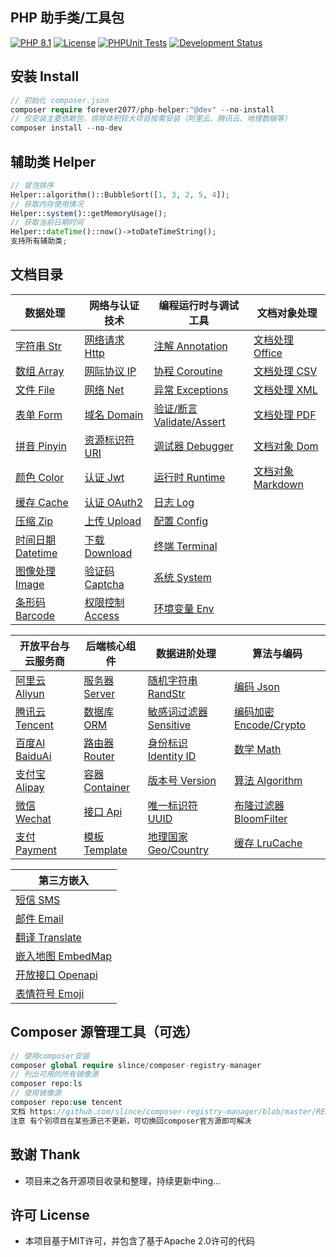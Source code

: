 ## PHP 助手类/工具包

[![PHP 8.1](https://img.shields.io/badge/PHP-8.1-8892BF.svg)](https://www.php.net/releases/8.1/en.php) [![License](https://img.shields.io/badge/License-MIT-green.svg)](https://opensource.org/licenses/MIT) [![PHPUnit Tests](https://img.shields.io/badge/PHPUnit-Passed-brightgreen.svg)](https://phpunit.de/) [![Development Status](https://img.shields.io/badge/Development-Active-brightgreen.svg)](https://your-project-repo-link)

## 安装 Install

```php
// 初始化 composer.json
composer require forever2077/php-helper:"@dev" --no-install
// 仅安装主要依赖包，排除体积较大项目按需安装（阿里云、腾讯云、地理数据等）
composer install --no-dev
```

## 辅助类 Helper

```php
// 冒泡排序
Helper::algorithm()::BubbleSort([1, 3, 2, 5, 4]);
// 获取内存使用情况
Helper::system()::getMemoryUsage();
// 获取当前日期时间
Helper::dateTime()::now()->toDateTimeString();
支持所有辅助类;
```

## 文档目录


| 数据处理         | 网络与认证技术        | 编程运行时与调试工具    | 文档对象处理     |
| ------------ |----------------| ------------- |------------|
| [字符串 Str](doc/Str.md) | [网络请求 Http](doc/Http.md) | [注解 Annotation](doc/Annotation.md) | [文档处理 Office](doc/Office.md) |
| [数组 Array](doc/Array.md) | [网际协议 IP](doc/IP.md) | [协程 Coroutine](doc/Coroutine.md) | [文档处理 CSV](doc/CSV.md) |
| [文件 File](doc/File.md) | [网络 Net](doc/Net.md) | [异常 Exceptions](doc/Exceptions.md) | [文档处理 XML](doc/XML.md) |
| [表单 Form](doc/Form.md) | [域名 Domain](doc/Domain.md) | [验证/断言 Validate/Assert](doc/ValidateAssert.md) | [文档处理 PDF](doc/Pdf.md) |
| [拼音 Pinyin](doc/Pinyin.md) | [资源标识符 URI](doc/URI.md) | [调试器 Debugger](doc/Debugger.md) | [文档对象 Dom](doc/Dom.md) |
| [颜色 Color](doc/Color.md) | [认证 Jwt](doc/Jwt.md) | [运行时 Runtime](doc/Runtime.md) | [文档对象 Markdown](doc/Markdown.md) |
| [缓存 Cache](doc/Cache.md) | [认证 OAuth2](doc/OAuth2.md) | [日志 Log](doc/Log.md) | |
| [压缩 Zip](doc/Zip.md)  | [上传 Upload](doc/Upload.md) | [配置 Config](doc/Config.md) |            |
| [时间日期 Datetime](doc/Datetime.md) | [下载 Download](doc/Download.md) | [终端 Terminal](doc/Terminal.md) |            |
| [图像处理 Image](doc/Image.md) | [验证码 Captcha](doc/Captcha.md) | [系统 System](doc/System.md) |            |
| [条形码 Barcode](doc/Barcode.md) | [权限控制 Access](doc/Access.md) | [环境变量 Env](doc/Env.md) |            |

| 开放平台与云服务商         | 后端核心组件          | 数据进阶处理          | 算法与编码                |
| ----------------- | --------------- | --------------- | --------------------- |
| [阿里云 Aliyun](doc/Aliyun.md) | [服务器 Server](doc/Server.md) | [随机字符串 RandStr](doc/RandomString.md) | [编码 Json](doc/Json.md) |
| [腾讯云 Tencent](doc/TencentCloud.md) | [数据库 ORM](doc/ORM.md) | [敏感词过滤器 Sensitive](doc/Sensitive.md) | [编码加密 Encode/Crypto](doc/EncodeCrypto.md) |
| [百度AI BaiduAi](doc/BaiduAi.md) | [路由器 Router](doc/Router.md) | [身份标识 Identity ID](doc/IdentityID.md) | [数学 Math](doc/Math.md) |
| [支付宝 Alipay](doc/Alipay.md) | [容器 Container](doc/Container.md) | [版本号 Version](doc/Version.md) | [算法 Algorithm](doc/Algorithm.md) |
| [微信 Wechat](doc/Wechat.md) | [接口 Api](doc/Api.md) | [唯一标识符 UUID](doc/UUID.md) | [布隆过滤器 BloomFilter](doc/BloomFilter.md) |
| [支付 Payment](doc/Payment.md) | [模板 Template](doc/Template.md) | [地理国家 Geo/Country](doc/GeoCountry.md) | [缓存 LruCache](doc/LRUCache.md) |


| 第三方嵌入          |
| -------------- |
| [短信 SMS](doc/SMS.md) |
| [邮件 Email](doc/Email.md) |
| [翻译 Translate](doc/Translate.md) |
| [嵌入地图 EmbedMap](doc/EmbedMap.md) |
| [开放接口 Openapi](doc/OpenApi.md) |
| [表情符号 Emoji](doc/Emoji.md) |

## Composer 源管理工具（可选）

```php
// 使用composer安装
composer global require slince/composer-registry-manager
// 列出可用的所有镜像源
composer repo:ls
// 使用镜像源
composer repo:use tencent
文档 https://github.com/slince/composer-registry-manager/blob/master/README-zh_CN.md
注意 有个别项目在某些源已不更新，可切换回composer官方源即可解决
```

## 致谢 Thank

* 项目来之各开源项目收录和整理，持续更新中ing...

## 许可 License

* 本项目基于MIT许可，并包含了基于Apache 2.0许可的代码
